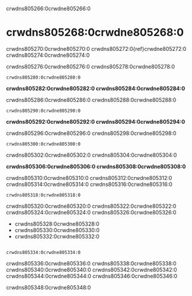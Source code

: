 crwdns805266:0crwdne805266:0
# crwdns805268:0crwdne805268:0

crwdns805270:0crwdne805270:0 crwdns805272:0{ref}crwdne805272:0 crwdns805274:0crwdne805274:0

crwdns805276:0crwdne805276:0 crwdns805278:0crwdne805278:0

```
crwdns805280:0crwdne805280:0
```

**crwdns805282:0crwdne805282:0 crwdns805284:0crwdne805284:0**

crwdns805286:0crwdne805286:0 crwdns805288:0crwdne805288:0
```
crwdns805290:0crwdne805290:0
```

**crwdns805292:0crwdne805292:0 crwdns805294:0crwdne805294:0**

crwdns805296:0crwdne805296:0 crwdns805298:0crwdne805298:0
```
crwdns805300:0crwdne805300:0
```
crwdns805302:0crwdne805302:0 crwdns805304:0crwdne805304:0

**crwdns805306:0crwdne805306:0 crwdns805308:0crwdne805308:0**

crwdns805310:0crwdne805310:0 crwdns805312:0crwdne805312:0 crwdns805314:0crwdne805314:0 crwdns805316:0crwdne805316:0

```
crwdns805318:0crwdne805318:0
```

crwdns805320:0crwdne805320:0 crwdns805322:0crwdne805322:0 crwdns805324:0crwdne805324:0 crwdns805326:0crwdne805326:0

- crwdns805328:0crwdne805328:0
- crwdns805330:0crwdne805330:0
- crwdns805332:0crwdne805332:0

```

crwdns805334:0crwdne805334:0
```

crwdns805336:0crwdne805336:0 crwdns805338:0crwdne805338:0 crwdns805340:0crwdne805340:0 crwdns805342:0crwdne805342:0 crwdns805344:0crwdne805344:0 crwdns805346:0crwdne805346:0

crwdns805348:0crwdne805348:0
